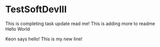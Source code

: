 # TestSoftDevIII

This is completing task update read me!
This is adding more to readme
Hello World

Keon says hello!
This is my new line!

